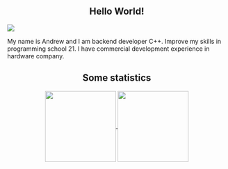 <h2 align="center"> Hello World! </h2>
<p align="left" > <img src="https://komarev.com/ghpvc/?username=addaclic&label=PROFILE+VIEWS&color=blueviolet&style=for-the-badge" /> </p>

My name is Andrew and I am backend developer C++. Improve my skills in programming school 21. I have commercial development experience in hardware company. 

<h2 align="center"> Some statistics </h2>

 <p align="center">
<a href="https://github.com/github-readme-stats">
  <img align="center" src="https://github-readme-stats.vercel.app/api/top-langs/?username=addaclic&hide=TeX&layout=compact&theme=nightowl&background=000000" height="163"/>
</a>
<a href="https://github.com/anuraghazra/convoychat">
  <img align="center" src="https://github-readme-stats.vercel.app/api?username=addaclic&count_private=true&show_icons=true&include_all_commits=true&theme=nightowl" height="163" />
</a>
</p>

<!--
**addaclic/addaclic** is a ✨ _special_ ✨ repository because its `README.md` (this file) appears on your GitHub profile.

Here are some ideas to get you started:

- 🔭 I’m currently working on ...
- 🌱 I’m currently learning ...
- 👯 I’m looking to collaborate on ...
- 🤔 I’m looking for help with ...
- 💬 Ask me about ...
- 📫 How to reach me: ...
- 😄 Pronouns: ...
- ⚡ Fun fact: ...
-->
